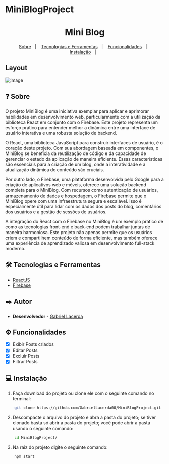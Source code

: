 # MiniBlogProject

<h1 align='center'>Mini Blog</h1>

<p align="center">
  <a href="#-sobre">Sobre</a>&nbsp;&nbsp;&nbsp;|&nbsp;&nbsp;&nbsp;
  <a href="#-tecnologias-e-ferramentas">Tecnologias e Ferramentas</a>&nbsp;&nbsp;&nbsp;|&nbsp;&nbsp;&nbsp;
  <a href="#-funcionalidades">Funcionalidades</a>&nbsp;&nbsp;&nbsp;|&nbsp;&nbsp;&nbsp;
  <a href="#-instalação">Instalação</a>&nbsp;&nbsp;&nbsp;|&nbsp;&nbsp;&nbsp;
  
</p>

## Layout
![image](https://github.com/GabrielLacerda00/MiniBlogProject/assets/54045430/6d2d4c46-f622-4b77-a9e9-dead59a6e7b4)



## ❓ Sobre

O projeto MiniBlog é uma iniciativa exemplar para aplicar e aprimorar habilidades em desenvolvimento web, particularmente com a utilização da biblioteca React em conjunto com o Firebase. Este projeto representa um esforço prático para entender melhor a dinâmica entre uma interface de usuário interativa e uma robusta solução de backend.

O React, uma biblioteca JavaScript para construir interfaces de usuário, é o coração deste projeto. Com sua abordagem baseada em componentes, o MiniBlog se beneficia da reutilização de código e da capacidade de gerenciar o estado da aplicação de maneira eficiente. Essas características são essenciais para a criação de um blog, onde a interatividade e a atualização dinâmica do conteúdo são cruciais.

Por outro lado, o Firebase, uma plataforma desenvolvida pelo Google para a criação de aplicativos web e móveis, oferece uma solução backend completa para o MiniBlog. Com recursos como autenticação de usuários, armazenamento de dados e hospedagem, o Firebase permite que o MiniBlog opere com uma infraestrutura segura e escalável. Isso é especialmente útil para lidar com os dados dos posts do blog, comentários dos usuários e a gestão de sessões de usuários.

A integração do React com o Firebase no MiniBlog é um exemplo prático de como as tecnologias front-end e back-end podem trabalhar juntas de maneira harmoniosa. Este projeto não apenas permite que os usuários criem e compartilhem conteúdo de forma eficiente, mas também oferece uma experiência de aprendizado valiosa em desenvolvimento full-stack moderno.

## 🛠 Tecnologias e Ferramentas

- [ReactJS](https://pt-br.reactjs.org/)
- [Firebase](https://firebase.google.com/docs/storage/web/start?hl=pt-br)

## ✒️ Autor
* **Desenvolvedor** - [Gabriel Lacerda](https://github.com/GabrielLacerda00)

## ⚙ Funcionalidades 

- [x] Exibir Posts criados
- [x] Editar Posts
- [x] Excluir Posts  
- [x] Filtrar Posts

## 💻 Instalação 
1. Faça download do projeto ou clone ele com o seguinte comando no terminal: 

```bash 
    git clone https://github.com/GabrielLacerda00/MiniBlogProject.git
```
 
2. Descompacte o arquivo do projeto e abra a pasta do projeto; se tiver clonado basta só abrir a pasta do projeto; você pode abrir a pasta usando o seguinte comando: 

```bash 
    cd MiniBlogProject/
```
3. Na raiz do projeto digite o seguinte comando:
```bash 
    npm start
```
